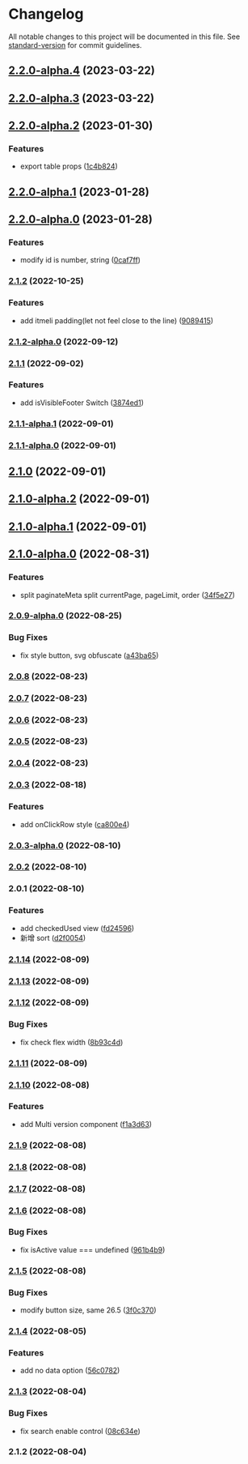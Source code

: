 # Changelog

All notable changes to this project will be documented in this file. See [standard-version](https://github.com/conventional-changelog/standard-version) for commit guidelines.

## [2.2.0-alpha.4](https://github.com/imagine10255/bear-react-table/compare/v2.2.0-alpha.3...v2.2.0-alpha.4) (2023-03-22)

## [2.2.0-alpha.3](https://github.com/imagine10255/bear-react-table/compare/v2.2.0-alpha.2...v2.2.0-alpha.3) (2023-03-22)

## [2.2.0-alpha.2](https://github.com/imagine10255/bear-react-table/compare/v2.2.0-alpha.1...v2.2.0-alpha.2) (2023-01-30)


### Features

* export table props ([1c4b824](https://github.com/imagine10255/bear-react-table/commit/1c4b824283bee64e444cdd7a70ad5a648467577f))

## [2.2.0-alpha.1](https://github.com/imagine10255/bear-react-table/compare/v2.2.0-alpha.0...v2.2.0-alpha.1) (2023-01-28)

## [2.2.0-alpha.0](https://github.com/imagine10255/bear-react-table/compare/v2.1.2...v2.2.0-alpha.0) (2023-01-28)


### Features

* modify id is number, string ([0caf7ff](https://github.com/imagine10255/bear-react-table/commit/0caf7ffa87bdfa9449a67eb4cb4e19743383c5bd))

### [2.1.2](https://github.com/imagine10255/bear-react-table/compare/v2.1.2-alpha.0...v2.1.2) (2022-10-25)


### Features

* add itmeli padding(let not feel close to the line) ([9089415](https://github.com/imagine10255/bear-react-table/commit/9089415ad60e89230f266dda577e1b5292de58fd))

### [2.1.2-alpha.0](https://github.com/imagine10255/bear-react-table/compare/v2.1.1...v2.1.2-alpha.0) (2022-09-12)

### [2.1.1](https://github.com/imagine10255/bear-react-table/compare/v2.1.1-alpha.1...v2.1.1) (2022-09-02)


### Features

* add isVisibleFooter Switch ([3874ed1](https://github.com/imagine10255/bear-react-table/commit/3874ed1c0c425f8e88287d547632811723ced2c0))

### [2.1.1-alpha.1](https://github.com/imagine10255/bear-react-table/compare/v2.1.1-alpha.0...v2.1.1-alpha.1) (2022-09-01)

### [2.1.1-alpha.0](https://github.com/imagine10255/bear-react-table/compare/v2.1.0...v2.1.1-alpha.0) (2022-09-01)

## [2.1.0](https://github.com/imagine10255/bear-react-table/compare/v2.1.0-alpha.2...v2.1.0) (2022-09-01)

## [2.1.0-alpha.2](https://github.com/imagine10255/bear-react-table/compare/v2.1.0-alpha.1...v2.1.0-alpha.2) (2022-09-01)

## [2.1.0-alpha.1](https://github.com/imagine10255/bear-react-table/compare/v2.1.0-alpha.0...v2.1.0-alpha.1) (2022-09-01)

## [2.1.0-alpha.0](https://github.com/imagine10255/bear-react-table/compare/v2.0.9-alpha.0...v2.1.0-alpha.0) (2022-08-31)


### Features

* split paginateMeta split currentPage, pageLimit, order ([34f5e27](https://github.com/imagine10255/bear-react-table/commit/34f5e27575b0140d2846c55b073d2e65f3e02abc))

### [2.0.9-alpha.0](https://github.com/imagine10255/bear-react-table/compare/v2.0.8...v2.0.9-alpha.0) (2022-08-25)


### Bug Fixes

* fix style button, svg obfuscate ([a43ba65](https://github.com/imagine10255/bear-react-table/commit/a43ba65b1f2d724ec1276fbc6b1c780bf4214d62))

### [2.0.8](https://github.com/imagine10255/bear-react-table/compare/v2.0.7...v2.0.8) (2022-08-23)

### [2.0.7](https://github.com/imagine10255/bear-react-table/compare/v2.0.6...v2.0.7) (2022-08-23)

### [2.0.6](https://github.com/imagine10255/bear-react-table/compare/v2.0.5...v2.0.6) (2022-08-23)

### [2.0.5](https://github.com/imagine10255/bear-react-table/compare/v2.0.4...v2.0.5) (2022-08-23)

### [2.0.4](https://github.com/imagine10255/bear-react-table/compare/v2.0.3...v2.0.4) (2022-08-23)

### [2.0.3](https://github.com/imagine10255/bear-react-table/compare/v2.0.3-alpha.0...v2.0.3) (2022-08-18)


### Features

* add onClickRow style ([ca800e4](https://github.com/imagine10255/bear-react-table/commit/ca800e420d7c10c6db57b25b2e5b4f718d67277d))

### [2.0.3-alpha.0](https://github.com/imagine10255/bear-react-table/compare/v2.0.2...v2.0.3-alpha.0) (2022-08-10)

### [2.0.2](https://github.com/imagine10255/bear-react-table/compare/v2.0.1...v2.0.2) (2022-08-10)

### 2.0.1 (2022-08-10)


### Features

* add checkedUsed view ([fd24596](https://github.com/imagine10255/bear-react-table/commit/fd245969cc5192980d1fab3f8dd43f3ef1e1df38))
* 新增 sort ([d2f0054](https://github.com/imagine10255/bear-react-table/commit/d2f005433cf8bfc17f87bc6211abab699e1a43dc))

### [2.1.14](https://github.com/imagine10255/bear-react-table/compare/v2.1.13...v2.1.14) (2022-08-09)

### [2.1.13](https://github.com/imagine10255/bear-react-table/compare/v2.1.12...v2.1.13) (2022-08-09)

### [2.1.12](https://github.com/imagine10255/bear-react-table/compare/v2.1.11...v2.1.12) (2022-08-09)


### Bug Fixes

* fix check flex width ([8b93c4d](https://github.com/imagine10255/bear-react-table/commit/8b93c4d21111a7f1a3747d14a5eab957807a63ee))

### [2.1.11](https://github.com/imagine10255/bear-react-table/compare/v2.1.10...v2.1.11) (2022-08-09)

### [2.1.10](https://github.com/imagine10255/bear-react-table/compare/v2.1.9...v2.1.10) (2022-08-08)


### Features

* add Multi version component ([f1a3d63](https://github.com/imagine10255/bear-react-table/commit/f1a3d63452cca65b790fe924d098f8d6774c1905))

### [2.1.9](https://github.com/imagine10255/bear-react-table/compare/v2.1.8...v2.1.9) (2022-08-08)

### [2.1.8](https://github.com/imagine10255/bear-react-table/compare/v2.1.7...v2.1.8) (2022-08-08)

### [2.1.7](https://github.com/imagine10255/bear-react-table/compare/v2.1.6...v2.1.7) (2022-08-08)

### [2.1.6](https://github.com/imagine10255/bear-react-table/compare/v2.1.5...v2.1.6) (2022-08-08)


### Bug Fixes

* fix isActive value === undefined ([961b4b9](https://github.com/imagine10255/bear-react-table/commit/961b4b991abe3ef4ffc1c719d89f410ab616ea42))

### [2.1.5](https://github.com/imagine10255/bear-react-table/compare/v2.1.4...v2.1.5) (2022-08-08)


### Bug Fixes

* modify button size, same 26.5 ([3f0c370](https://github.com/imagine10255/bear-react-table/commit/3f0c370e14d49a9283bb04736eaf66d756042288))

### [2.1.4](https://github.com/imagine10255/bear-react-table/compare/v2.1.3...v2.1.4) (2022-08-05)


### Features

* add no data option ([56c0782](https://github.com/imagine10255/bear-react-table/commit/56c0782680abe0dcde8b286aa88639828af09d2e))

### [2.1.3](https://github.com/imagine10255/bear-react-table/compare/v2.1.2...v2.1.3) (2022-08-04)


### Bug Fixes

* fix search enable control ([08c634e](https://github.com/imagine10255/bear-react-table/commit/08c634e20c11e709cc3c0de4287addeac93e4f15))

### 2.1.2 (2022-08-04)
